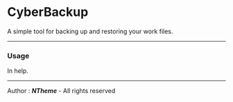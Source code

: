 # **CyberBackup**

A simple tool for backing up and restoring your work files.

---

### Usage

In help.

---

Author : ***NTheme*** - All rights reserved 
